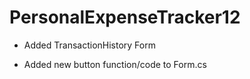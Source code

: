 # PersonalExpenseTracker12

- Added TransactionHistory Form


- Added new button function/code to Form.cs
